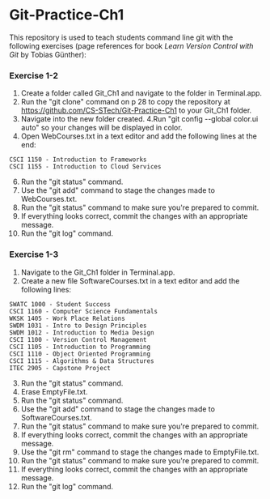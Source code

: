 # Git-Practice-Ch1
This repository is used to teach students command line git with the following exercises (page references for book <i>Learn Version Control with Git</i> by Tobias Günther):

### Exercise 1-2
1. Create a folder called Git_Ch1 and navigate to the folder in Terminal.app.
2. Run the "git clone" command on p 28 to copy the repository at https://github.com/CS-STech/Git-Practice-Ch1 to your Git_Ch1 folder.
3. Navigate into the new folder created.
4.Run "git config --global color.ui auto" so your changes will be displayed in color.
5. Open WebCourses.txt in a text editor and add the following lines at the end:
```
CSCI 1150 - Introduction to Frameworks 
CSCI 1155 - Introduction to Cloud Services 
```
6. Run the "git status" command.
7. Use the "git add" command to stage the changes made to WebCourses.txt.
8. Run the "git status" command to make sure you're prepared to commit.
9. If everything looks correct, commit the changes with an appropriate message.
10. Run the "git log" command.

### Exercise 1-3
1. Navigate to the Git_Ch1 folder in Terminal.app.
2. Create a new file SoftwareCourses.txt in a text editor and add the following lines:
```
SWATC 1000 - Student Success
CSCI 1160 - Computer Science Fundamentals
WKSK 1405 - Work Place Relations
SWDM 1031 - Intro to Design Principles
SWDM 1012 - Introduction to Media Design
CSCI 1100 - Version Control Management
CSCI 1105 - Introduction to Programming
CSCI 1110 - Object Oriented Programming
CSCI 1115 - Algorithms & Data Structures
ITEC 2905 - Capstone Project
```
3. Run the "git status" command.
4. Erase EmptyFile.txt.
5. Run the "git status" command.
6. Use the "git add" command to stage the changes made to SoftwareCourses.txt.
7. Run the "git status" command to make sure you're prepared to commit.
8. If everything looks correct, commit the changes with an appropriate message.
9. Use the "git rm" command to stage the changes made to EmptyFile.txt.
10. Run the "git status" command to make sure you're prepared to commit.
11. If everything looks correct, commit the changes with an appropriate message.
12. Run the "git log" command.
